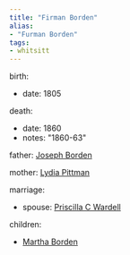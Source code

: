 ```yaml
---
title: "Firman Borden"
alias:
- "Furman Borden"
tags:
- whitsitt
---
```


birth:
  - date: 1805

death:
  - date: 1860
  - notes: "1860-63"

father: [Joseph Borden](Joseph%20Borden.md)   

mother: [Lydia Pittman](Lydia%20Pittman)

marriage:
  - spouse: [Priscilla C Wardell](Priscilla%20C%20Wardell.md)   

children:
  - [Martha Borden](Martha%20Borden.md)
